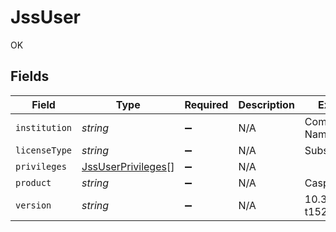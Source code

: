 # JssUser

OK


## Fields

| Field                                                           | Type                                                            | Required                                                        | Description                                                     | Example                                                         |
| --------------------------------------------------------------- | --------------------------------------------------------------- | --------------------------------------------------------------- | --------------------------------------------------------------- | --------------------------------------------------------------- |
| `institution`                                                   | *string*                                                        | :heavy_minus_sign:                                              | N/A                                                             | Company Name                                                    |
| `licenseType`                                                   | *string*                                                        | :heavy_minus_sign:                                              | N/A                                                             | Subscription                                                    |
| `privileges`                                                    | [JssUserPrivileges](../../models/shared/jssuserprivileges.md)[] | :heavy_minus_sign:                                              | N/A                                                             |                                                                 |
| `product`                                                       | *string*                                                        | :heavy_minus_sign:                                              | N/A                                                             | Casper Suite                                                    |
| `version`                                                       | *string*                                                        | :heavy_minus_sign:                                              | N/A                                                             | 10.3.0-t1521825567                                              |